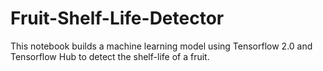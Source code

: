 # Fruit-Shelf-Life-Detector
This notebook builds a machine learning model using Tensorflow 2.0 and Tensorflow Hub to detect the shelf-life of a fruit.

